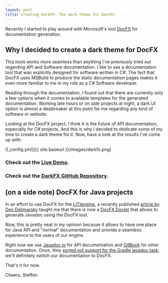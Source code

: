 ```yaml
---
layout: post
title: Creating DarkFX- The dark theme for DocFX!
---
```


Recently I started to play around with Microsoft's tool [DocFX](https://dotnet.github.io/docfx/) for documentation generation.

## Why I decided to create a dark theme for DocFX

This tools works more seamless than anything I've previously tried out regarding API and Software documentation. 
I like to see a documentation tool that was explicitly designed for software written in C#. The fact that DocFX uses
MSBuild to produce the static documentation pages makes it even more familiar to me in my role as a C# Software developer.

Reading through the documentation, I found out that there are currently only a few options when it comes to available templates for
the generated documentation. Working late hours or on side projects at night, a dark UI option is almost a dealbreaker at this point for me regarding any kind of software or website.

Looking at the DocFX project, I think it is the future of API documentation, especially for C# projects. And this is why I decided to dedicate some of
my time to create a dark theme for it. Now, have a look at the results I've come up with:

![_config.yml]({{ site.baseurl }}/images/darkfx.png)

### Check out the **[Live Demo](https://steffen-wilke.com/darkfx/articles/intro.html)**.

### Check out the **[DarkFX GitHub Repository](https://github.com/steffen-wilke/darkfx)**.

## (on a side note) DocFX for Java projects

In an effort to use DocFX for the [LITIengine](https://litiengine.com), a recently published [article by Den Delimarsky](https://dennisdel.com/blog/generating-java-docs-docfx/) taught me that there is now a [DocFX Doclet](https://github.com/docascode/docfx-doclet) that allows to generate Javadoc using the DocFX tool. 

Now, this is pretty neat in my opinion because it allows to have one place for Java API and "normal" documentation and provide a seamless experience to the users of our engine.

Right now we use [Javadoc.io](https://javadoc.io/) for API documentation and [GitBook](https://www.gitbook.com/) for other documentation.
Once, they [sorted out support for the Gradle javadoc task](https://github.com/docascode/docfx-doclet/issues/5), we'll definitely switch our documentation to DocFX.

That's it for now.

Cheers,
Steffen